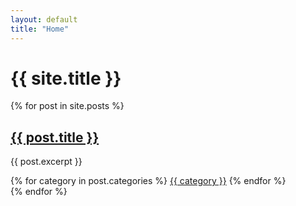 ```yaml
---
layout: default
title: "Home"
---
```


<div class="home">
  <h1>{{ site.title }}</h1>
  <div class="posts">
    {% for post in site.posts %}
      <div class="post">
        <h2><a href="{{ post.url }}">{{ post.title }}</a></h2>
        <p>{{ post.excerpt }}</p>
        <div class="categories">
          {% for category in post.categories %}
            <a href="{{ site.baseurl }}/categories/{{ category }}" class="category-bubble {{ category }}">{{ category }}</a>
          {% endfor %}
        </div>
      </div>
    {% endfor %}
  </div>
</div>
